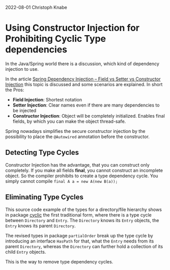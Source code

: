2022-08-01 Christoph Knabe

# Using Constructor Injection for Prohibiting Cyclic Type dependencies

In the Java/Spring world there is a discussion, which kind of dependency injection to use.

In the article [Spring Dependency Injection – Field vs Setter vs Constructor Injection](https://www.javacodegeeks.com/2019/02/field-setter-constructor-injection.html) this topic is discussed and some scenarios are explained. In short the Pros:

* **Field Injection**: Shortest notation
* **Setter Injection**: Clear names even if there are many dependencies to be injected
* **Constructor Injection**: Object will be completely initialized. Enables final fields, by which you can make the object thread-safe.

Spring nowadays simplifies the secure constructor injection by the possibility to place the `@Autowired` annotation before the constructor.

## Detecting Type Cycles

Constructor Injection has the advantage, that you can construct only completely. If you make all fields **final**, you cannot construct an incomplete object. So the compiler prohibits to create a type dependency cycle. You simply cannot compile `final A a = new A(new B(a));`

## Eliminating Type Cycles

This source code example of the types for a directory/file hierarchy shows in package [cyclic](cyclic) the first traditional form, where there is a type cycle between `Directory` and `Entry`. The `Directory` knows its `Entry` objects, the `Entry` knows its parent `Directory`.

The revised types in package `partialOrder` break up the type cycle by introducing an interface `HasPath` for that, what the `Entry` needs from its parent `Directory`, whereas the `Directory` can further hold a collection of its child `Entry` objects.

This is the way to remove type dependency cycles.

